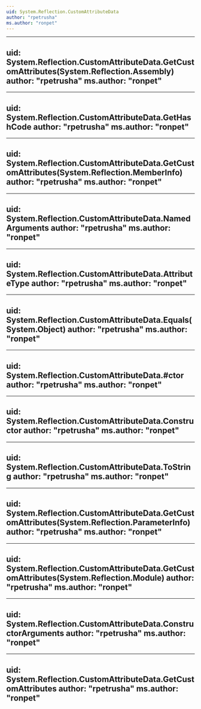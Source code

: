 ```yaml
---
uid: System.Reflection.CustomAttributeData
author: "rpetrusha"
ms.author: "ronpet"
---
```


---
uid: System.Reflection.CustomAttributeData.GetCustomAttributes(System.Reflection.Assembly)
author: "rpetrusha"
ms.author: "ronpet"
---

---
uid: System.Reflection.CustomAttributeData.GetHashCode
author: "rpetrusha"
ms.author: "ronpet"
---

---
uid: System.Reflection.CustomAttributeData.GetCustomAttributes(System.Reflection.MemberInfo)
author: "rpetrusha"
ms.author: "ronpet"
---

---
uid: System.Reflection.CustomAttributeData.NamedArguments
author: "rpetrusha"
ms.author: "ronpet"
---

---
uid: System.Reflection.CustomAttributeData.AttributeType
author: "rpetrusha"
ms.author: "ronpet"
---

---
uid: System.Reflection.CustomAttributeData.Equals(System.Object)
author: "rpetrusha"
ms.author: "ronpet"
---

---
uid: System.Reflection.CustomAttributeData.#ctor
author: "rpetrusha"
ms.author: "ronpet"
---

---
uid: System.Reflection.CustomAttributeData.Constructor
author: "rpetrusha"
ms.author: "ronpet"
---

---
uid: System.Reflection.CustomAttributeData.ToString
author: "rpetrusha"
ms.author: "ronpet"
---

---
uid: System.Reflection.CustomAttributeData.GetCustomAttributes(System.Reflection.ParameterInfo)
author: "rpetrusha"
ms.author: "ronpet"
---

---
uid: System.Reflection.CustomAttributeData.GetCustomAttributes(System.Reflection.Module)
author: "rpetrusha"
ms.author: "ronpet"
---

---
uid: System.Reflection.CustomAttributeData.ConstructorArguments
author: "rpetrusha"
ms.author: "ronpet"
---

---
uid: System.Reflection.CustomAttributeData.GetCustomAttributes
author: "rpetrusha"
ms.author: "ronpet"
---
